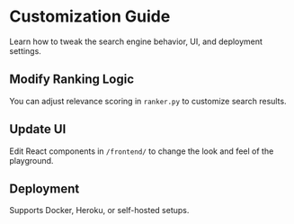 # Customization Guide

Learn how to tweak the search engine behavior, UI, and deployment settings.

## Modify Ranking Logic

You can adjust relevance scoring in `ranker.py` to customize search results.

## Update UI

Edit React components in `/frontend/` to change the look and feel of the playground.

## Deployment

Supports Docker, Heroku, or self-hosted setups.
